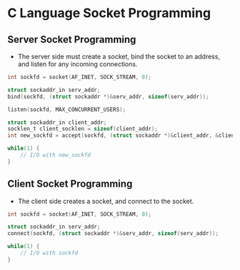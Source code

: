 # C Language Socket Programming

## Server Socket Programming 
- The server side must create a socket, bind the socket to an address, and listen for any incoming connections.
```c
int sockfd = socket(AF_INET, SOCK_STREAM, 0);

struct sockaddr_in serv_addr;
bind(sockfd, (struct sockaddr *)&serv_addr, sizeof(serv_addr));

listen(sockfd, MAX_CONCURRENT_USERS);

struct sockaddr_in client_addr;
socklen_t client_socklen = sizeof(client_addr);
int new_sockfd = accept(sockfd, (struct sockaddr *)&client_addr, &client_socklen);

while(1) {
    // I/O with new_sockfd
}
```

## Client Socket Programming
- The client side creates a socket, and connect to the socket.
```c
int sockfd = socket(AF_INET, SOCK_STREAM, 0);

struct sockaddr_in serv_addr;
connect(sockfd, (struct sockaddr *)&serv_addr, sizeof(serv_addr));

while(1) {
    // I/O with sockfd
}
```
    
